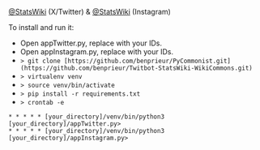 [@StatsWiki](https://twitter.com/StatsWiki) (X/Twitter) & [@StatsWiki](https://www.instagram.com/statswiki/) (Instagram)

To install and run it:
* Open appTwitter.py, replace with your IDs.
* Open appInstagram.py, replace with your IDs.
* `> git clone [https://github.com/benprieur/PyCommonist.git](https://github.com/benprieur/Twitbot-StatsWiki-WikiCommons.git)`
* `> virtualenv venv`
* `> source venv/bin/activate`
* `> pip install -r requirements.txt`
* `> crontab -e`
```
* * * * * [your_directory]/venv/bin/python3 [your_directory]/appTwitter.py>
* * * * * [your_directory]/venv/bin/python3 [your_directory]/appInstagram.py>
```
